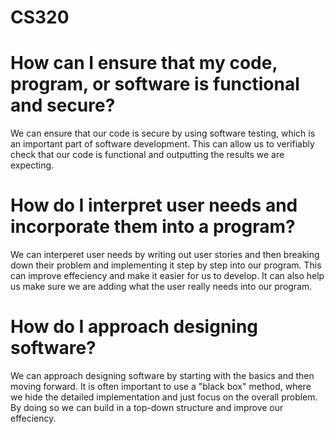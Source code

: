 # CS320

# How can I ensure that my code, program, or software is functional and secure?
We can ensure that our code is secure by using software testing, which is an important part of software development. This can allow us to verifiably check that our code
is functional and outputting the results we are expecting.
# How do I interpret user needs and incorporate them into a program?
We can interperet user needs by writing out user stories and then breaking down their problem and implementing it step by step into our program.
This can improve effeciency and make it easier for us to develop. It can also help us make sure we are adding what the user really needs into our program.
# How do I approach designing software?
We can approach designing software by starting with the basics and then moving forward. It is often important to use a "black box" method, where we
hide the detailed implementation and just focus on the overall problem. By doing so we can build in a top-down structure and improve our effeciency.
